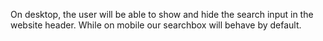 On desktop, the user will be able to show and hide the search input in
the website header. While on mobile our searchbox will behave by
default.
